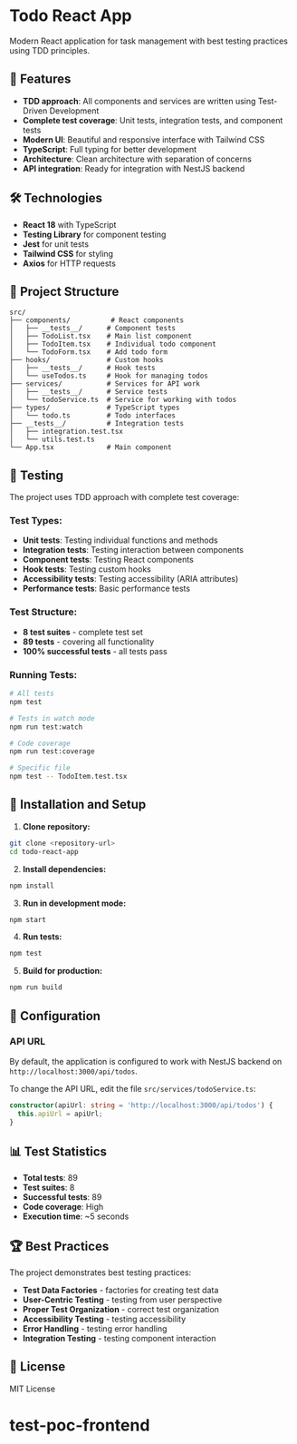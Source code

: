# Todo React App

Modern React application for task management with best testing practices using TDD principles.

## 🚀 Features

- **TDD approach**: All components and services are written using Test-Driven Development
- **Complete test coverage**: Unit tests, integration tests, and component tests
- **Modern UI**: Beautiful and responsive interface with Tailwind CSS
- **TypeScript**: Full typing for better development
- **Architecture**: Clean architecture with separation of concerns
- **API integration**: Ready for integration with NestJS backend

## 🛠 Technologies

- **React 18** with TypeScript
- **Testing Library** for component testing
- **Jest** for unit tests
- **Tailwind CSS** for styling
- **Axios** for HTTP requests

## 📁 Project Structure

```
src/
├── components/          # React components
│   ├── __tests__/      # Component tests
│   ├── TodoList.tsx    # Main list component
│   ├── TodoItem.tsx    # Individual todo component
│   └── TodoForm.tsx    # Add todo form
├── hooks/              # Custom hooks
│   ├── __tests__/      # Hook tests
│   └── useTodos.ts     # Hook for managing todos
├── services/           # Services for API work
│   ├── __tests__/      # Service tests
│   └── todoService.ts  # Service for working with todos
├── types/              # TypeScript types
│   └── todo.ts         # Todo interfaces
├── __tests__/          # Integration tests
│   ├── integration.test.tsx
│   └── utils.test.ts
└── App.tsx             # Main component
```

## 🧪 Testing

The project uses TDD approach with complete test coverage:

### Test Types:
- **Unit tests**: Testing individual functions and methods
- **Integration tests**: Testing interaction between components
- **Component tests**: Testing React components
- **Hook tests**: Testing custom hooks
- **Accessibility tests**: Testing accessibility (ARIA attributes)
- **Performance tests**: Basic performance tests

### Test Structure:
- **8 test suites** - complete test set
- **89 tests** - covering all functionality
- **100% successful tests** - all tests pass

### Running Tests:
```bash
# All tests
npm test

# Tests in watch mode
npm run test:watch

# Code coverage
npm run test:coverage

# Specific file
npm test -- TodoItem.test.tsx
```

## 🚀 Installation and Setup

1. **Clone repository:**
```bash
git clone <repository-url>
cd todo-react-app
```

2. **Install dependencies:**
```bash
npm install
```

3. **Run in development mode:**
```bash
npm start
```

4. **Run tests:**
```bash
npm test
```

5. **Build for production:**
```bash
npm run build
```

## 🔧 Configuration

### API URL
By default, the application is configured to work with NestJS backend on `http://localhost:3000/api/todos`.

To change the API URL, edit the file `src/services/todoService.ts`:

```typescript
constructor(apiUrl: string = 'http://localhost:3000/api/todos') {
  this.apiUrl = apiUrl;
}
```

## 📊 Test Statistics

- **Total tests**: 89
- **Test suites**: 8
- **Successful tests**: 89
- **Code coverage**: High
- **Execution time**: ~5 seconds

## 🏆 Best Practices

The project demonstrates best testing practices:

- **Test Data Factories** - factories for creating test data
- **User-Centric Testing** - testing from user perspective
- **Proper Test Organization** - correct test organization
- **Accessibility Testing** - testing accessibility
- **Error Handling** - testing error handling
- **Integration Testing** - testing component interaction

## 📝 License

MIT License
# test-poc-frontend
